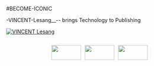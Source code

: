 #BECOME-ICONIC

-VINCENT-Lesang__-- brings Technology to Publishing

<a href="https://drive.google.com/drive/folders/1SCPLuuEhJSFEz5O7PWe5rrMD9rRf8KfZ"> <img src="https://github.com/vincentlesang/vincentlesang.github.io/blob/master/logosubs.png" alt="VINCENT Lesang"> </a>

<div style="display: flex; align: center; justify-content: center; text-align: center;">

<a href="https://drive.google.com/drive/folders/1SCPLuuEhJSFEz5O7PWe5rrMD9rRf8KfZ"> <img style="display: inline; margin: 0 5px; align: center; justify-content: center; text-align: center;" title="heartica_logo" src="https://github.com/vincentlesang/vincentlesang.github.io/blob/master/logosubs.png" alt="" width="80" height="40">  </a>

<a href="https://drive.google.com/drive/folders/1SCPLuuEhJSFEz5O7PWe5rrMD9rRf8KfZ"> <img style="display: inline; margin: 0 5px; align: center; justify-content: center; text-align: center;" title="heartica_logo" src="https://github.com/vincentlesang/vincentlesang.github.io/blob/master/logosubs.png" alt="" width="80" height="40">  </a>

<a href="https://drive.google.com/drive/folders/1SCPLuuEhJSFEz5O7PWe5rrMD9rRf8KfZ"> <img style="display: inline; margin: 0 5px; align: center; justify-content: center; text-align: center;" title="heartica_logo" src="https://github.com/vincentlesang/vincentlesang.github.io/blob/master/logosubs.png" alt="" width="80" height="40">  </a>


</div> 



